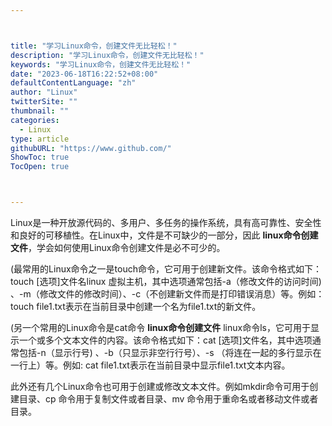 ```yaml
---



title: "学习Linux命令，创建文件无比轻松！"
description: "学习Linux命令，创建文件无比轻松！"
keywords: "学习Linux命令，创建文件无比轻松！"
date: "2023-06-18T16:22:52+08:00"
defaultContentLanguage: "zh"
author: "Linux"
twitterSite: ""
thumbnail: ""
categories:
  - Linux
type: article
githubURL: "https://www.github.com/"
ShowToc: true
TocOpen: true



---
```


Linux是一种开放源代码的、多用户、多任务的操作系统，具有高可靠性、安全性和良好的可移植性。在Linux中，文件是不可缺少的一部分，因此 **linux命令创建文件**，学会如何使用Linux命令创建文件是必不可少的。

(最常用的Linux命令之一是touch命令，它可用于创建新文件。该命令格式如下：touch [选项]文件名linux 虚拟主机，其中选项通常包括-a（修改文件的访问时间) 、-m（修改文件的修改时间）、-c（不创建新文件而是打印错误消息）等。例如：touch file1.txt表示在当前目录中创建一个名为file1.txt的新文件。

(另一个常用的Linux命令是cat命令 **linux命令创建文件** linux命令ls，它可用于显示一个或多个文本文件的内容。该命令格式如下：cat [选项]文件名，其中选项通常包括-n（显示行号) 、-b（只显示非空行行号）、-s （将连在一起的多行显示在一行上）等。例如: cat file1.txt表示在当前目录中显示file1.txt文本内容。

此外还有几个Linux命令也可用于创建或修改文本文件。例如mkdir命令可用于创建目录、cp 命令用于复制文件或者目录、mv 命令用于重命名或者移动文件或者目录。